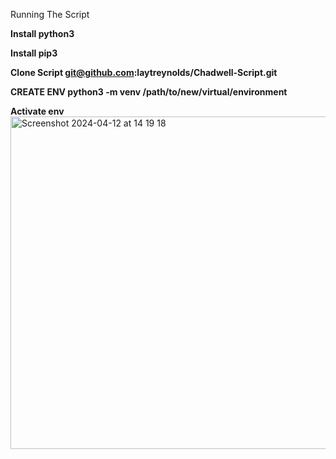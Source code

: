 Running The Script

**Install python3**

**Install pip3**

**Clone Script
git@github.com:laytreynolds/Chadwell-Script.git**

**CREATE ENV
python3 -m venv /path/to/new/virtual/environment**

**Activate env**
<img width="532" alt="Screenshot 2024-04-12 at 14 19 18" src="https://github.com/laytreynolds/Chadwell-Script/assets/79116038/abf49edc-b183-4c72-88ca-793be3ce11c8">
